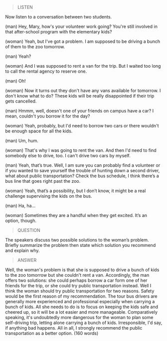 > LISTEN

Now listen to a conversation between two students.

(man) Hey, Mary, how's your volunteer work going? You're still involved in that after-school program with the elementary kids?

(woman) Yeah, but I've got a problem. I am supposed to be driving a bunch of them to the zoo tomorrow.

(man) Yeah?

(woman) And I was supposed to rent a van for the trip. But I waited too long to call the rental agency to reserve one.

(man) Oh!

(woman) Now it turns out they don't have any vans available for tomorrow. I don't know what to do? These kids will be really disappointed if their trip gets cancelled.

(man) Hmmm, well, doesn't one of your friends on campus have a car? I mean, couldn't you borrow it for the day?

(woman) Yeah, probably, but I'd need to borrow two cars or there wouldn't be enough space for all the kids.

(man) Um, hum.

(woman) That's why I was going to rent the van. And then I'd need to find somebody else to drive, too. I can't drive two cars by myself.

(man) Yeah, that’s true. Well, I am sure you can probably find a volunteer or if you wanted to save yourself the trouble of hunting down a second driver, what about public transportation? Check the bus schedule, I think there’s a bus line that goes right past the zoo.

(woman) Yeah, that’s a possibility, but I don’t know, it might be a real challenge supervising the kids on the bus.

(man) Ha, ha…

(woman) Sometimes they are a handful when they get excited. It’s an option, though.

> QUESTION

The speakers discuss two possible solutions to the woman’s problem. Briefly summarize the problem then state which solution you recommend and explain why.

> ANSWER

Well, the woman's problem is that she is supposed to drive a bunch of kids to the zoo tomorrow but she couldn't rent a van. Accordingly, the man offers two solutions: she could perhaps borrow a car form one of her friends for the trip, or she could try public transportation instead. Well I think the woman should try public transportation for two reasons. Safety would be the first reason of my recommendation. The tour bus drivers are generally more experienced and professional especially when carrying a bunch of kids. All she needs to do is to focus on keeping the kids safe and cheered up, so it will be a lot easier and more manageable. Comparatively speaking, it's undoubtedly more dangerous for the woman to plan some self-driving trip, letting alone carrying a bunch of kids. Irresponsible, I'd say, if anything bad happens. All in all, I strongly recommend the public transportation as a better option. (160 words)